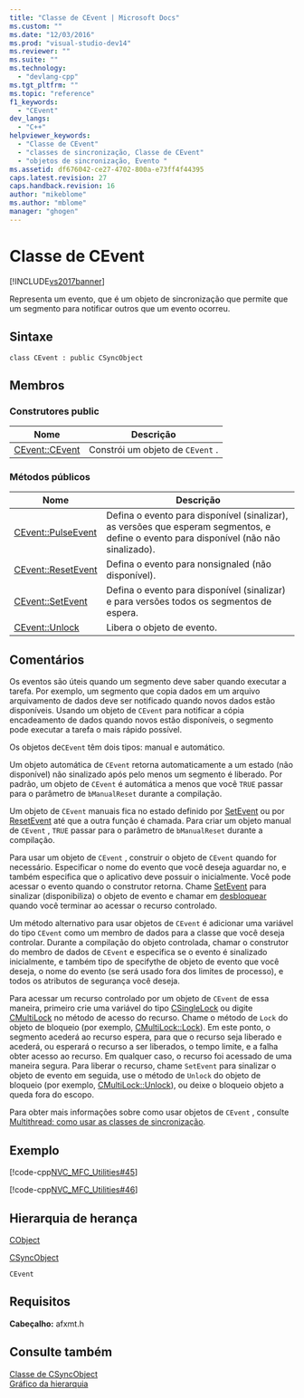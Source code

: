 ```yaml
---
title: "Classe de CEvent | Microsoft Docs"
ms.custom: ""
ms.date: "12/03/2016"
ms.prod: "visual-studio-dev14"
ms.reviewer: ""
ms.suite: ""
ms.technology: 
  - "devlang-cpp"
ms.tgt_pltfrm: ""
ms.topic: "reference"
f1_keywords: 
  - "CEvent"
dev_langs: 
  - "C++"
helpviewer_keywords: 
  - "Classe de CEvent"
  - "classes de sincronização, Classe de CEvent"
  - "objetos de sincronização, Evento "
ms.assetid: df676042-ce27-4702-800a-e73ff4f44395
caps.latest.revision: 27
caps.handback.revision: 16
author: "mikeblome"
ms.author: "mblome"
manager: "ghogen"
---
```

# Classe de CEvent
[!INCLUDE[vs2017banner](../../assembler/inline/includes/vs2017banner.md)]

Representa um evento, que é um objeto de sincronização que permite que um segmento para notificar outros que um evento ocorreu.  
  
## Sintaxe  
  
```  
class CEvent : public CSyncObject  
```  
  
## Membros  
  
### Construtores public  
  
|Nome|Descrição|  
|----------|---------------|  
|[CEvent::CEvent](../Topic/CEvent::CEvent.md)|Constrói um objeto de `CEvent` .|  
  
### Métodos públicos  
  
|Nome|Descrição|  
|----------|---------------|  
|[CEvent::PulseEvent](../Topic/CEvent::PulseEvent.md)|Defina o evento para disponível \(sinalizar\), as versões que esperam segmentos, e define o evento para disponível \(não não sinalizado\).|  
|[CEvent::ResetEvent](../Topic/CEvent::ResetEvent.md)|Defina o evento para nonsignaled \(não disponível\).|  
|[CEvent::SetEvent](../Topic/CEvent::SetEvent.md)|Defina o evento para disponível \(sinalizar\) e para versões todos os segmentos de espera.|  
|[CEvent::Unlock](../Topic/CEvent::Unlock.md)|Libera o objeto de evento.|  
  
## Comentários  
 Os eventos são úteis quando um segmento deve saber quando executar a tarefa.  Por exemplo, um segmento que copia dados em um arquivo arquivamento de dados deve ser notificado quando novos dados estão disponíveis.  Usando um objeto de `CEvent` para notificar a cópia encadeamento de dados quando novos estão disponíveis, o segmento pode executar a tarefa o mais rápido possível.  
  
 Os objetos de`CEvent` têm dois tipos: manual e automático.  
  
 Um objeto automática de `CEvent` retorna automaticamente a um estado \(não disponível\) não sinalizado após pelo menos um segmento é liberado.  Por padrão, um objeto de `CEvent` é automática a menos que você `TRUE` passar para o parâmetro de `bManualReset` durante a compilação.  
  
 Um objeto de `CEvent` manuais fica no estado definido por [SetEvent](../Topic/CEvent::SetEvent.md) ou por [ResetEvent](../Topic/CEvent::ResetEvent.md) até que a outra função é chamada.  Para criar um objeto manual de `CEvent` , `TRUE` passar para o parâmetro de `bManualReset` durante a compilação.  
  
 Para usar um objeto de `CEvent` , construir o objeto de `CEvent` quando for necessário.  Especificar o nome do evento que você deseja aguardar no, e também especifica que o aplicativo deve possuir o inicialmente.  Você pode acessar o evento quando o construtor retorna.  Chame [SetEvent](../Topic/CEvent::SetEvent.md) para sinalizar \(disponibiliza\) o objeto de evento e chamar em [desbloquear](../Topic/CEvent::Unlock.md) quando você terminar ao acessar o recurso controlado.  
  
 Um método alternativo para usar objetos de `CEvent` é adicionar uma variável do tipo `CEvent` como um membro de dados para a classe que você deseja controlar.  Durante a compilação do objeto controlada, chamar o construtor do membro de dados de `CEvent` e especifica se o evento é sinalizado inicialmente, e também tipo de specifythe de objeto de evento que você deseja, o nome do evento \(se será usado fora dos limites de processo\), e todos os atributos de segurança você deseja.  
  
 Para acessar um recurso controlado por um objeto de `CEvent` de essa maneira, primeiro crie uma variável do tipo [CSingleLock](../../mfc/reference/csinglelock-class.md) ou digite [CMultiLock](../../mfc/reference/cmultilock-class.md) no método de acesso do recurso.  Chame o método de `Lock` do objeto de bloqueio \(por exemplo, [CMultiLock::Lock](../Topic/CMultiLock::Lock.md)\).  Em este ponto, o segmento acederá ao recurso espera, para que o recurso seja liberado e acederá, ou esperará o recurso a ser liberados, o tempo limite, e a falha obter acesso ao recurso.  Em qualquer caso, o recurso foi acessado de uma maneira segura.  Para liberar o recurso, chame `SetEvent` para sinalizar o objeto de evento em seguida, use o método de `Unlock` do objeto de bloqueio \(por exemplo, [CMultiLock::Unlock](../Topic/CMultiLock::Unlock.md)\), ou deixe o bloqueio objeto a queda fora do escopo.  
  
 Para obter mais informações sobre como usar objetos de `CEvent` , consulte [Multithread: como usar as classes de sincronização](../../parallel/multithreading-how-to-use-the-synchronization-classes.md).  
  
## Exemplo  
 [!code-cpp[NVC_MFC_Utilities#45](../../mfc/codesnippet/CPP/cevent-class_1.cpp)]  
  
 [!code-cpp[NVC_MFC_Utilities#46](../../mfc/codesnippet/CPP/cevent-class_2.cpp)]  
  
## Hierarquia de herança  
 [CObject](../Topic/CObject%20Class.md)  
  
 [CSyncObject](../../mfc/reference/csyncobject-class.md)  
  
 `CEvent`  
  
## Requisitos  
 **Cabeçalho:** afxmt.h  
  
## Consulte também  
 [Classe de CSyncObject](../../mfc/reference/csyncobject-class.md)   
 [Gráfico da hierarquia](../../mfc/hierarchy-chart.md)
